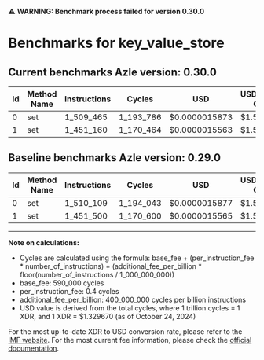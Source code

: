 ⚠️ **WARNING: Benchmark process failed for version 0.30.0**

# Benchmarks for key_value_store

## Current benchmarks Azle version: 0.30.0

| Id  | Method Name | Instructions | Cycles    | USD           | USD/Million Calls | Change                          |
| --- | ----------- | ------------ | --------- | ------------- | ----------------- | ------------------------------- |
| 0   | set         | 1_509_465    | 1_193_786 | $0.0000015873 | $1.58             | <font color="green">-644</font> |
| 1   | set         | 1_451_160    | 1_170_464 | $0.0000015563 | $1.55             | <font color="green">-340</font> |

## Baseline benchmarks Azle version: 0.29.0

| Id  | Method Name | Instructions | Cycles    | USD           | USD/Million Calls |
| --- | ----------- | ------------ | --------- | ------------- | ----------------- |
| 0   | set         | 1_510_109    | 1_194_043 | $0.0000015877 | $1.58             |
| 1   | set         | 1_451_500    | 1_170_600 | $0.0000015565 | $1.55             |

---

**Note on calculations:**

- Cycles are calculated using the formula: base_fee + (per_instruction_fee \* number_of_instructions) + (additional_fee_per_billion \* floor(number_of_instructions / 1_000_000_000))
- base_fee: 590_000 cycles
- per_instruction_fee: 0.4 cycles
- additional_fee_per_billion: 400_000_000 cycles per billion instructions
- USD value is derived from the total cycles, where 1 trillion cycles = 1 XDR, and 1 XDR = $1.329670 (as of October 24, 2024)

For the most up-to-date XDR to USD conversion rate, please refer to the [IMF website](https://www.imf.org/external/np/fin/data/rms_sdrv.aspx).
For the most current fee information, please check the [official documentation](https://internetcomputer.org/docs/current/developer-docs/gas-cost#execution).

